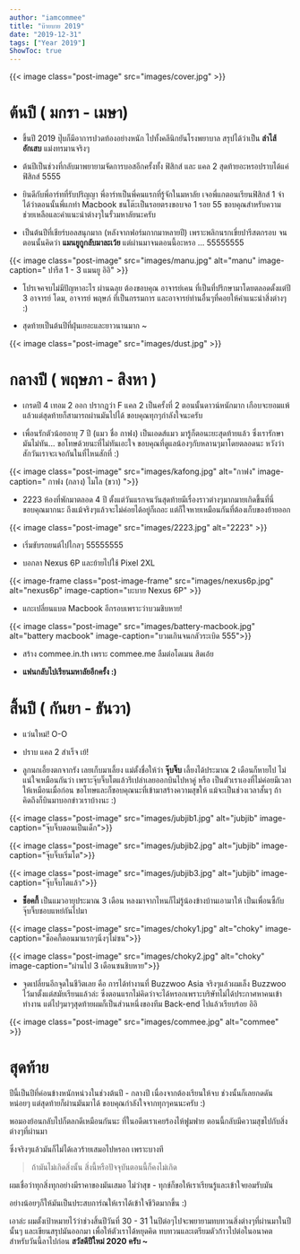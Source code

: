 ```yaml
---
author: "iamcommee"
title: "บ๊ายบาย 2019"
date: "2019-12-31"
tags: ["Year 2019"]
ShowToc: true
---
```


{{< image class="post-image" src="images/cover.jpg" >}}

# ต้นปี ( มกรา - เมษา)

- ขึ้นปี 2019 ปุ๊บก็มีอาการปวดท้องอย่างหนัก ไปทั้งคลีนิกยันโรงพยาบาล สรุปได้ว่าเป็น **ลำไส้อักเสบ** แม่งทรมานจริงๆ

- ต้นปีเป็นช่วงที่กลับมาพยายามจัดการบอสอีกครั้งทั้ง ฟิสิกส์ และ แคล 2 สุดท้ายอะหรอปราบได้แค่ ฟิสิกส์ 5555

- ยินดีกับพี่อาร์ทที่รับปริญญา พี่อาร์ทเป็นพี่คนแรกที่รู้จักในมหาลัย เจอพี่แกตอนเรียนฟิสิกส์ 1 จำได้ว่าตอนนั้นพี่แกทำ Macbook ชนโต๊ะเป็นรอยตรงขอบจอ 1 รอย 55 ขอบคุณสำหรับความช่วยเหลือและคำแนะนำต่างๆในรั้วมหาลัยนะครับ

- เป็นต้นปีที่เชียร์บอลสนุกมาก (หลังจากฟอร์มกากมาหลายปี) เพราะพลิกนรกเขี่ยปารีสตกรอบ จนตอนนั้นคิดว่า **แมนยูกูกลับมาละเว้ย** แต่ผ่านมาจนตอนนี้อะหรอ ... 55555555

{{< image class="post-image" src="images/manu.jpg" alt="manu" image-caption=" ปารีส 1 - 3 แมนยู อิอิ" >}}

- โปรเจคจบไม่มีปัญหาอะไร ผ่านฉลุย ต้องขอบคุณ อาจารย์เคน ที่เป็นที่ปรึกษามาโดยตลอดตั้งแต่ปี 3 อาจารย์ โดม, อาจารย์ พฤษภ์ ที่เป็นกรรมการ และอาจารย์ท่านอื่นๆที่คอยให้คำแนะนำสิ่งต่างๆ :)

- สุดท้ายเป็นต้นปีที่ฝุ่นเยอะและยาวนานมาก ~

{{< image class="post-image" src="images/dust.jpg" >}}

# กลางปี ( พฤษภา - สิงหา )

- เกรดปี 4 เทอม 2 ออก ปรากฏว่า F แคล 2 เป็นครั้งที่ 2 ตอนนั้นดาวน์หนักมาก เกือบจะยอมแพ้แล้วแต่สุดท้ายก็สามารถผ่านมันไปได้ ขอบคุณทุกๆกำลังใจนะครับ

- เพื่อนรักตัวน้อยอายุ 7 ปี (แมว ชื่อ กาฟง) เป็นเอดส์แมว มารู้ก็ตอนะยะสุดท้ายแล้ว ซึ่งเรารักษามันไม่ทัน... ขอโทษด้วยนะที่ไม่ทันเอะใจ ขอบคุณที่ดูแลน้องๆกับหลานๆมาโดยตลอดนะ หวังว่าสักวันเราจะเจอกันในที่ไหนสักที่ :)

{{< image class="post-image" src="images/kafong.jpg" alt="กาฟง" image-caption=" กาฟง (กลาง) ไมโล (ขวา) ">}}

- 2223 ห้องที่พักมาตลอด 4 ปี ตั้งแต่วันแรกจนวันสุดท้ายมีเรื่องราวต่างๆมากมายเกิดขึ้นที่นี่ ขอบคุณมากนะ ถึงแม้จริงๆแล้วจะไม่ค่อยได้อยู่ก็เถอะ แต่ก็ใจหายเหมือนกันที่ต้องเก็บของย้ายออก

{{< image class="post-image" src="images/2223.jpg" alt="2223" >}}

- เริ่มขับรถยนต์ไปไกลๆ 55555555

- บอกลา Nexus 6P และย้ายไปใช้ Pixel 2XL

{{< image-frame class="post-image-frame" src="images/nexus6p.jpg" alt="nexus6p" image-caption="บะบาย Nexus 6P" >}}

- แกะเปลี่ยนแบต Macbook อีกรอบเพราะว่าบวมชิบหาย!

{{< image class="post-image" src="images/battery-macbook.jpg" alt="battery macbook" image-caption="บวมเกินจนกลัวระเบิด 555">}}

- สร้าง commee.in.th เพราะ commee.me ลืมต่อโดเมน สึดเอ้ย

- **แฟนกลับไปเรียนมหาลัยอีกครั้ง :)**

# สิ้นปี ( กันยา - ธันวา)

- แว่นใหม่! O-O

- ปราบ แคล 2 สำเร็จ เย้!

- ลูกนกเอี้ยงตกจากรัง เลยเก็บมาเลี้ยง แม่ตั้งชื่อให้ว่า **จุ๊บจิ๊บ** เลี้ยงได้ประมาณ 2 เดือนก็หายไป ไม่แน่ใจเหมือนกันว่า เพราะจุ๊บจิ๊บโตแล้วรึเปล่าเลยออกบินไปหาคู่ หรือ เป็นตัวเราเองที่ไม่ค่อยมีเวลาให้เหมือนเมื่อก่อน ขอโทษและก็ขอบคุณนะที่เข้ามาสร้างความสุขให้ แม้จะเป็นช่วงเวลาสั้นๆ ถ้าคิดถึงก็บินมาบอกข่าวเราบ้างนะ :)

{{< image class="post-image" src="images/jubjib1.jpg" alt="jubjib" image-caption="จุ๊บจิ๊บตอนเป็นเด็ก">}}

{{< image class="post-image" src="images/jubjib2.jpg" alt="jubjib" image-caption="จุ๊บจิ๊บเริ่มโต">}}

{{< image class="post-image" src="images/jubjib3.jpg" alt="jubjib" image-caption="จุ๊บจิ๊บโตแล้ว">}}

- **ช็อคกี้** เป็นแมวอายุประมาณ 3 เดือน หลงมาจากไหนก็ไม่รู้น้องข้างบ้านเอามาให้ เป็นเพื่อนซี้กับจุ๊บจิ๊บชอบแหย่กันไปมา

{{< image class="post-image" src="images/choky1.jpg" alt="choky" image-caption="ช็อคกี้ตอนมาแรกๆนิ่งๆไม่ซน">}}

{{< image class="post-image" src="images/choky2.jpg" alt="choky"
image-caption="ผ่านไป 3 เดือนซนชิบหาย">}}

- จุดเปลี่ยนอีกจุดในชีวิตเลย คือ การได้ทำงานที่ Buzzwoo Asia จริงๆแล้วผมเล็ง Buzzwoo ไว้มาตั้งแต่สมัยเรียนแล้วล่ะ ซึ่งตอนแรกไม่คิดว่าจะได้หรอกเพราะบริษัทไม่ได้ประกาศหาคนเข้าทำงาน
  แต่ไปๆมาๆสุดท้ายผมก็เป็นส่วนหนึ่งของทีม Back-end ไปแล้วเรียบร้อย อิอิ

{{< image class="post-image" src="images/commee.jpg" alt="commee" >}}

# สุดท้าย

ปีนี้เป็นปีที่ค่อนข้างหนักหน่วงในช่วงต้นปี - กลางปี เนื่องจากต้องเรียนให้จบ ช่วงนั้นก็เลยกดดันหน่อยๆ แต่สุดท้ายก็ผ่านมันมาได้ ขอบคุณกำลังใจจากทุกๆคนนะครับ :)

พอมองย้อนกลับไปก็ตลกดีเหมือนกันนะ ที่ในอดีดเราเคยร้องไห้ฟูมฟาย ตอนนี้กลับมีความสุขไปกับสิ่งต่างๆที่ผ่านมา

ซึ่งจริงๆแล้วมันก็ไม่ได้เลวร้ายเสมอไปหรอก เพราะบางที

> ถ้ามันไม่เกิดสิ่งนั้น สิ่งนี้หรือปัจจุบันตอนนี้ก็คงไม่เกิด

ผมเชื่อว่าทุกสิ่งทุกอย่างมีราคาของมันเสมอ ไม่ว่าสุข - ทุกข์ก็ขอให้เราเรียนรู้และเข้าใจยอมรับมัน

อย่างน้อยๆก็ให้มันเป็นประสบการ์ณให้เราได้เข้าใจชีวิตมากขึ้น :)

เอาล่ะ ผมตั้งเป้าหมายไว้ว่าช่วงสิ้นปีวันที่ 30 - 31 ในปีต่อๆไปจะพยายามทบทวนสิ่งต่างๆที่ผ่านมาในปีนั้นๆ และเขียนสรุปมันออกมา เพื่อให้ตัวเราได้หยุดคิด ทบทวนและเตรียมตัวก้าวไปต่อในอนาคต สำหรับวันนี้ลาไปก่อน **สวัสดีปีใหม่ 2020 ครับ ~**
